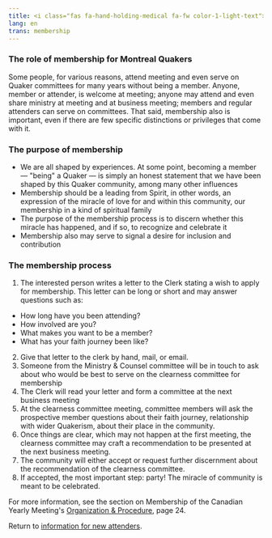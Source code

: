 ```yaml
---
title: <i class="fas fa-hand-holding-medical fa-fw color-1-light-text"></i> Membership
lang: en
trans: membership
---
```

### The role of membership for Montreal Quakers
Some people, for various reasons, attend meeting and even serve on Quaker committees for many years without being a member. Anyone, member or attender, is welcome at meeting; anyone may attend and even share ministry at meeting and at business meeting; members and regular attenders can serve on committees. That said, membership also is important, even if there are few specific distinctions or privileges that come with it.
### The purpose of membership
* We are all shaped by experiences. At some point, becoming a member — "being" a Quaker — is simply an honest statement that we have been shaped by this Quaker community, among many other influences
* Membership should be a leading from Spirit, in other words, an expression of the miracle of love for and within this community, our membership in a kind of spiritual family
* The purpose of the membership process is to discern whether this miracle has happened, and if so, to recognize and celebrate it
* Membership also may serve to signal a desire for inclusion and contribution

### The membership process
1. The interested person writes a letter to the Clerk stating a wish to apply for membership. This letter can be long or short and may answer questions such as:
  * How long have you been attending?
  * How involved are you?
  * What makes you want to be a member?
  * What has your faith journey been like?
2. Give that letter to the clerk by hand, mail, or email.
3. Someone from the Ministry & Counsel committee will be in touch to ask about who would be best to serve on the clearness committee for membership
4. The Clerk will read your letter and form a committee at the next business meeting
5. At the clearness committee meeting, committee members will ask the prospective member questions about their faith journey, relationship with wider Quakerism, about their place in the community.
6. Once things are clear, which may not happen at the first meeting, the clearness committee may craft a recommendation to be presented at the next business meeting.
7. The community will either accept or request further discernment about the recommendation of the clearness committee.
8. If accepted, the most important step: party! <i class="fas fa-birthday-cake fa-fw color-1-text"></i> The miracle of community is meant to be celebrated.

For more information, see the section on Membership of the Canadian Yearly Meeting's [Organization & Procedure](https://quaker.ca/wp-content/uploads/2020/04/OP-text-revised-to-February-2020-complete.pdf), page 24.

Return to [information for new attenders](/new_attender.html).
